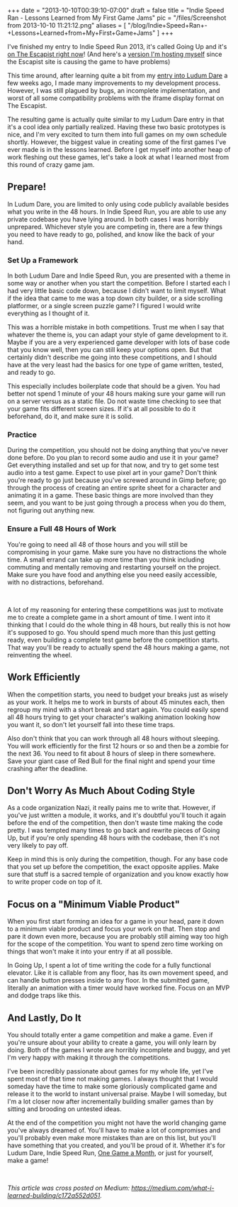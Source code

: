
+++
date = "2013-10-10T00:39:10-07:00"
draft = false
title = "Indie Speed Ran - Lessons Learned from My First Game Jams"
pic = "/files/Screenshot from 2013-10-10 11:21:12.png"
aliases = [
  "/blog/Indie+Speed+Ran+-+Lessons+Learned+from+My+First+Game+Jams"
]
+++

<p>I've finished my entry to Indie Speed Run 2013, it's called Going Up and it's <a href="http://www.escapistmagazine.com/content/indie-speed-run/?game=680">on The Escapist right now</a>! (And here's a <a href="http://justinmccandless.com/demos/going-up/index.html">version I'm hosting myself</a> since the Escapist site is causing the game to have problems)</p>

<p>This time around, after learning quite a bit from my <a href="http://justinmccandless.com/blog/Ludum+Dare+27+this+Weekend">entry into Ludum Dare</a> a few weeks ago, I made many improvements to my development process.  However, I was still plagued by bugs, an incomplete implementation, and worst of all some compatibility problems with the iframe display format on The Escapist.</p>

<p>The resulting game is actually quite similar to my Ludum Dare entry in that it's a cool idea only partially realized.  Having these two basic prototypes is nice, and I'm very excited to turn them into full games on my own schedule shortly.  However, the biggest value in creating some of the first games I've ever made is in the lessons learned.  Before I get myself into another heap of work fleshing out these games, let's take a look at what I learned most from this round of crazy game jam.</p>

<h2 id="prepare">Prepare!</h2>

<p>In Ludum Dare, you are limited to only using code publicly available besides what you write in the 48 hours.  In Indie Speed Run, you are able to use any private codebase you have lying around.  In both cases I was horribly unprepared.  Whichever style you are competing in, there are a few things you need to have ready to go, polished, and know like the back of your hand.</p>

<h3 id="setupaframework">Set Up a Framework</h3>

<p>In both Ludum Dare and Indie Speed Run, you are presented with a theme in some way or another when you start the competition.  Before I started each I had very little basic code down, because I didn't want to limit myself.  What if the idea that came to me was a top down city builder, or a side scrolling platformer, or a single screen puzzle game?  I figured I would write everything as I thought of it.</p>

<p>This was a horrible mistake in both competitions.  Trust me when I say that whatever the theme is, you can adapt your style of game development to it.  Maybe if you are a very experienced game developer with lots of base code that you know well, then you can still keep your options open.  But that certainly didn't describe me going into these competitions, and I should have at the very least had the basics for one type of game written, tested, and ready to go.</p>

<p>This especially includes boilerplate code that should be a given.  You had better not spend 1 minute of your 48 hours making sure your game will run on a server versus as a static file.  Do not waste time checking to see that your game fits different screen sizes.  If it's at all possible to do it beforehand, do it, and make sure it is solid.</p>

<h3 id="practice">Practice</h3>

<p>During the competition, you should not be doing anything that you've never done before.  Do you plan to record some audio and use it in your game?  Get everything installed and set up for that now, and try to get some test audio into a test game.  Expect to use pixel art in your game?  Don't think you're ready to go just because you've screwed around in Gimp before; go through the process of creating an entire sprite sheet for a character and animating it in a game.  These basic things are more involved than they seem, and you want to be just going through a process when you do them, not figuring out anything new.</p>

<h3 id="ensureafull48hoursofwork">Ensure a Full 48 Hours of Work</h3>

<p>You're going to need all 48 of those hours and you will still be compromising in your game.  Make sure you have no distractions the whole time.  A small errand can take up more time than you think including commuting and mentally removing and restarting yourself on the project.  Make sure you have food and anything else you need easily accessible, with no distractions, beforehand.</p>

<p><br /></p>

<p>A lot of my reasoning for entering these competitions was just to motivate me to create a complete game in a short amount of time.  I went into it thinking that I could do the whole thing in 48 hours, but really this is not how it's supposed to go.  You should spend much more than this just getting ready, even building a complete test game before the competition starts.  That way you'll be ready to actually spend the 48 hours making a game, not reinventing the wheel.</p>

<h2 id="workefficiently">Work Efficiently</h2>

<p>When the competition starts, you need to budget your breaks just as wisely as your work.  It helps me to work in bursts of about 45 minutes each, then regroup my mind with a short break and start again.  You could easily spend all 48 hours trying to get your character's walking animation looking how you want it, so don't let yourself fall into these time traps.</p>

<p>Also don't think that you can work through all 48 hours without sleeping.  You will work efficiently for the first 12 hours or so and then be a zombie for the next 36.  You need to fit about 8 hours of sleep in there somewhere.  Save your giant case of Red Bull for the final night and spend your time crashing after the deadline.</p>

<h2 id="dontworryasmuchaboutcodingstyle">Don't Worry As Much About Coding Style</h2>

<p>As a code organization Nazi, it really pains me to write that.  However, if you've just written a module, it works, and it's doubtful you'll touch it again before the end of the competition, then don't waste time making the code pretty.  I was tempted many times to go back and rewrite pieces of Going Up, but if you're only spending 48 hours with the codebase, then it's not very likely to pay off.</p>

<p>Keep in mind this is only during the competition, though.  For any base code that you set up before the competition, the exact opposite applies.  Make sure that stuff is a sacred temple of organization and you know exactly how to write proper code on top of it.</p>

<h2 id="focusonaminimumviableproduct">Focus on a "Minimum Viable Product"</h2>

<p>When you first start forming an idea for a game in your head, pare it down to a minimum viable product and focus your work on that.  Then stop and pare it down even more, because you are probably still aiming way too high for the scope of the competition.  You want to spend zero time working on things that won't make it into your entry if at all possible.</p>

<p>In Going Up, I spent a lot of time writing the code for a fully functional elevator.  Like it is callable from any floor, has its own movement speed, and can handle button presses inside to any floor.  In the submitted game, literally an animation with a timer would have worked fine.  Focus on an MVP and dodge traps like this.</p>

<h2 id="andlastlydoit">And Lastly, Do It</h2>

<p>You should totally enter a game competition and make a game.  Even if you're unsure about your ability to create a game, you will only learn by doing.  Both of the games I wrote are horribly incomplete and buggy, and yet I'm very happy with making it through the competitions.</p>

<p>I've been incredibly passionate about games for my whole life, yet I've spent most of that time not making games.  I always thought that I would someday have the time to make some gloriously complicated game and release it to the world to instant universal praise.  Maybe I will someday, but I'm a lot closer now after incrementally building smaller games than by sitting and brooding on untested ideas.</p>

<p>At the end of the competition you might not have the world changing game you've always dreamed of.  You'll have to make a lot of compromises and you'll probably even make more mistakes than are on this list, but you'll have something that you created, and you'll be proud of it.  Whether it's for Ludum Dare, Indie Speed Run, <a href="http://www.onegameamonth.com/">One Game a Month</a>, or just for yourself, make a game!</p>

<p><br /></p>

<p><i>This article was cross posted on Medium: <a href="https://medium.com/what-i-learned-building/c172a552d051">https://medium.com/what-i-learned-building/c172a552d051</a>.</i></p>